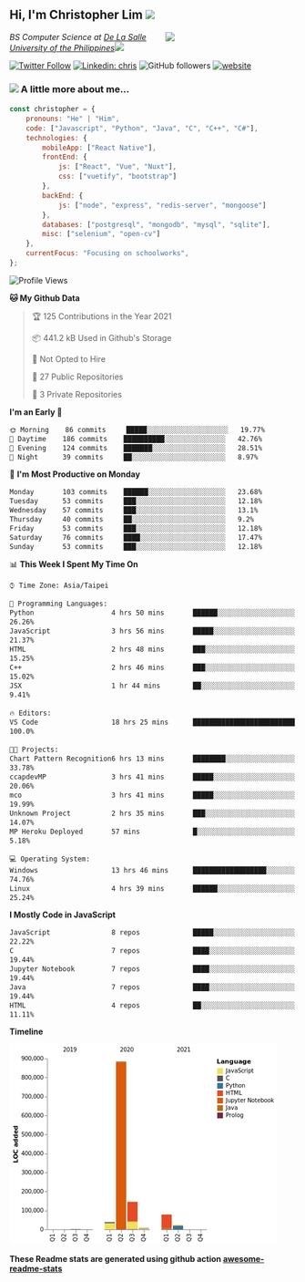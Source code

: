 <h2>Hi, I'm Christopher Lim <img src="https://media3.giphy.com/media/r3SVtaGUukD5V6UjzP/giphy.gif" width="50" /></h2>
<img align='right' src="https://media.giphy.com/media/M9gbBd9nbDrOTu1Mqx/giphy.gif" width="230">
<p><em>BS Computer Science at <a href="https://www.dlsu.edu.ph/">De La Salle University of the Philippines</a><img src="https://media.giphy.com/media/WUlplcMpOCEmTGBtBW/giphy.gif" width="30"> 
</em></p>

[![Twitter Follow](https://img.shields.io/twitter/follow/ClovesJL?label=Follow)](https://twitter.com/intent/follow?screen_name=ClovesJL)
[![Linkedin: chris](https://img.shields.io/badge/-chris-blue?style=flat-square&logo=Linkedin&logoColor=white&link=https://www.linkedin.com/in/christopher-lim-122831183/)](https://www.linkedin.com/in/christopher-lim-122831183/)
![GitHub followers](https://img.shields.io/github/followers/cc-visionary?label=Follow&style=social)
[![website](https://img.shields.io/badge/Website-46a2f1.svg?&style=flat-square&logo=Google-Chrome&logoColor=white&link=http://christopherlim.surge.sh/)](http://christopherlim.surge.sh/)

### <img src="https://media.giphy.com/media/VgCDAzcKvsR6OM0uWg/giphy.gif" width="50"> A little more about me...  

```javascript
const christopher = {
    pronouns: "He" | "Him",
    code: ["Javascript", "Python", "Java", "C", "C++", "C#"],
    technologies: {
        mobileApp: ["React Native"],
        frontEnd: {
            js: ["React", "Vue", "Nuxt"],
            css: ["vuetify", "bootstrap"]
        },
        backEnd: {
            js: ["node", "express", "redis-server", "mongoose"]
        },
        databases: ["postgresql", "mongodb", "mysql", "sqlite"],
        misc: ["selenium", "open-cv"]
    },
    currentFocus: "Focusing on schoolworks",
};
```

<!--START_SECTION:waka-->
![Profile Views](http://img.shields.io/badge/Profile%20Views-5-blue)

**🐱 My Github Data** 

> 🏆 125 Contributions in the Year 2021
 > 
> 📦 441.2 kB Used in Github's Storage 
 > 
> 🚫 Not Opted to Hire
 > 
> 📜 27 Public Repositories 
 > 
> 🔑 3 Private Repositories  
 > 
**I'm an Early 🐤** 

```text
🌞 Morning    86 commits     █████░░░░░░░░░░░░░░░░░░░░   19.77% 
🌆 Daytime    186 commits    ██████████░░░░░░░░░░░░░░░   42.76% 
🌃 Evening    124 commits    ███████░░░░░░░░░░░░░░░░░░   28.51% 
🌙 Night      39 commits     ██░░░░░░░░░░░░░░░░░░░░░░░   8.97%

```
📅 **I'm Most Productive on Monday** 

```text
Monday       103 commits    ██████░░░░░░░░░░░░░░░░░░░   23.68% 
Tuesday      53 commits     ███░░░░░░░░░░░░░░░░░░░░░░   12.18% 
Wednesday    57 commits     ███░░░░░░░░░░░░░░░░░░░░░░   13.1% 
Thursday     40 commits     ██░░░░░░░░░░░░░░░░░░░░░░░   9.2% 
Friday       53 commits     ███░░░░░░░░░░░░░░░░░░░░░░   12.18% 
Saturday     76 commits     ████░░░░░░░░░░░░░░░░░░░░░   17.47% 
Sunday       53 commits     ███░░░░░░░░░░░░░░░░░░░░░░   12.18%

```


📊 **This Week I Spent My Time On** 

```text
⌚︎ Time Zone: Asia/Taipei

💬 Programming Languages: 
Python                   4 hrs 50 mins       ██████░░░░░░░░░░░░░░░░░░░   26.26% 
JavaScript               3 hrs 56 mins       █████░░░░░░░░░░░░░░░░░░░░   21.37% 
HTML                     2 hrs 48 mins       ███░░░░░░░░░░░░░░░░░░░░░░   15.25% 
C++                      2 hrs 46 mins       ███░░░░░░░░░░░░░░░░░░░░░░   15.02% 
JSX                      1 hr 44 mins        ██░░░░░░░░░░░░░░░░░░░░░░░   9.41%

🔥 Editors: 
VS Code                  18 hrs 25 mins      █████████████████████████   100.0%

🐱‍💻 Projects: 
Chart Pattern Recognition6 hrs 13 mins       ████████░░░░░░░░░░░░░░░░░   33.78% 
ccapdevMP                3 hrs 41 mins       █████░░░░░░░░░░░░░░░░░░░░   20.06% 
mco                      3 hrs 41 mins       █████░░░░░░░░░░░░░░░░░░░░   19.99% 
Unknown Project          2 hrs 35 mins       ███░░░░░░░░░░░░░░░░░░░░░░   14.07% 
MP Heroku Deployed       57 mins             █░░░░░░░░░░░░░░░░░░░░░░░░   5.18%

💻 Operating System: 
Windows                  13 hrs 46 mins      ██████████████████░░░░░░░   74.76% 
Linux                    4 hrs 39 mins       ██████░░░░░░░░░░░░░░░░░░░   25.24%

```

**I Mostly Code in JavaScript** 

```text
JavaScript               8 repos             █████░░░░░░░░░░░░░░░░░░░░   22.22% 
C                        7 repos             ████░░░░░░░░░░░░░░░░░░░░░   19.44% 
Jupyter Notebook         7 repos             ████░░░░░░░░░░░░░░░░░░░░░   19.44% 
Java                     7 repos             ████░░░░░░░░░░░░░░░░░░░░░   19.44% 
HTML                     4 repos             ██░░░░░░░░░░░░░░░░░░░░░░░   11.11%

```


**Timeline**

![Chart not found](https://raw.githubusercontent.com/cc-visionary/cc-visionary/master/charts/bar_graph.png) 


<!--END_SECTION:waka-->

**These Readme stats are generated using github action [awesome-readme-stats](https://github.com/anmol098/waka-readme-stats)**
